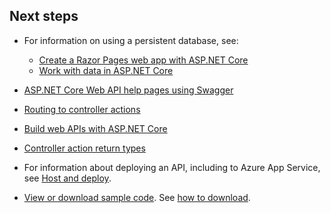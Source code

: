 ## Next steps

* For information on using a persistent database, see:

  * [Create a Razor Pages web app with ASP.NET Core](xref:tutorials/index)
  * [Work with data in ASP.NET Core](xref:data/index)

* [ASP.NET Core Web API help pages using Swagger](xref:tutorials/web-api-help-pages-using-swagger)
* [Routing to controller actions](xref:mvc/controllers/routing)
* [Build web APIs with ASP.NET Core](xref:web-api/index)
* [Controller action return types](xref:web-api/action-return-types)
* For information about deploying an API, including to Azure App Service, see [Host and deploy](xref:host-and-deploy/index).
* [View or download sample code](https://github.com/aspnet/Docs/tree/master/aspnetcore/tutorials/first-web-api/samples). See [how to download](xref:tutorials/index#how-to-download-a-sample).
